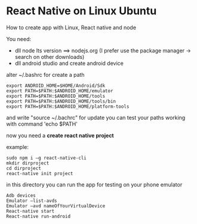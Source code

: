 # React Native on Linux Ubuntu
How to create app with Linux, React native and node

You need:
- dll node lts version ==> nodejs.org (I prefer use the package manager -> search on other downloads)
- dll android studio and create android device

alter ~/.bashrc for create a path
```
export ANDROID_HOME=$HOME/Android/Sdk
export PATH=$PATH:$ANDROID_HOME/emulator
export PATH=$PATH:$ANDROID_HOME/tools
export PATH=$PATH:$ANDROID_HOME/tools/bin
export PATH=$PATH:$ANDROID_HOME/platform-tools
```
and write "source ~/.bachrc" for update 
you can test your paths working with command 'echo $PATH'

now you need a **create react native project** 

example:
```
sudo npm i –g react-native-cli 
mkdir dirproject
cd dirproject
react-native init project 
```
in this directory you can run the app for testing on your phone emulator
```
Adb devices 
Emulator –list-avds 
Emulator –avd nameOfYourVirtualDevice
React-native start 
React-native run-android 
```
